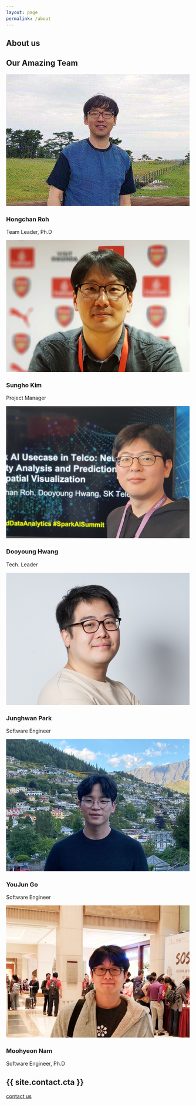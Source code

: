 ```yaml
---
layout: page
permalink: /about
---
```


<!-- Page top section  -->
<section class="page-top-section set-bg" data-setbg="/assets/img/page-top-bg/about.jpg">
  <div class="container">
    <div class="row">
      <div class="col-lg-7">
        <h2>About us</h2>
        <!-- <p></p> -->
      </div>
    </div>
  </div>
</section>
<!-- Page top section end  -->

<!-- About section -->
<!-- <section class="about-section spad">
  <div class="container">
    <div class="row">
      <div class="col-lg-6">
        <img class="rounded-corners" src="/assets/img/about.jpg" alt="">
      </div>
      <div class="col-lg-6">
        <div class="about-text">
          <h2>We provide speed and trust to business.</h2>
          <p>Lorem ipsum dolor sit amet, consectetur adipiscing elit. Quisque orci purus, sodales in est quis, blandit sollicitudin est. Nam ornare ipsum ac accumsan auctor. Donec consequat arcu et commodo interdum. Vivamus posuere lorem lacus.Lorem ipsum dolor sit amet, consectetur adipiscing elit. Quisque orci purus, sodales in est quis, blandit sollicitudin est. Lorem ipsum dolor sit amet, consectetur adipiscing elit. Quisque orci purus, sodales in est quis, blandit sollicitudin est. Nam ornare ipsum ac accumsan auctor.</p>
          <div class="about-sign">
            <div class="sign">
              <img src="/assets/img/sign.png" alt="">
            </div>
            <div class="sign-info">
              <h5>Hongchan Roh</h5>
              <span>Team Leader</span>
            </div>
          </div>
        </div>
      </div>
    </div>
  </div>
</section> -->
<!-- About section end -->

<!-- Milestones section -->
<!-- <section class="milestones-section set-bg" data-setbg="/assets/img/milestones-bg.jpg">
  <div class="container text-white">
    <div class="row">
      <div class="col-lg-3 col-sm-6">
        <div class="milestone">
          <div class="milestone-icon">
            <img src="/assets/img/icons/plug.png" alt="">
          </div>
          <div class="milestone-text">
            <span>Clients</span>
            <h2>725</h2>
            <p>Nam ornare ipsum </p>
          </div>
        </div>
      </div>
      <div class="col-lg-3 col-sm-6">
        <div class="milestone">
          <div class="milestone-icon">
            <img src="/assets/img/icons/light.png" alt="">
          </div>
          <div class="milestone-text">
            <span>Growth</span>
            <h2>45%</h2>
            <p>Nam ornare ipsum </p>
          </div>
        </div>
      </div>
      <div class="col-lg-3 col-sm-6">
        <div class="milestone">
          <div class="milestone-icon">
            <img src="/assets/img/icons/traffic-cone.png" alt="">
          </div>
          <div class="milestone-text">
            <span>Projects</span>
            <h2>59</h2>
            <p>Nam ornare ipsum </p>
          </div>
        </div>
      </div>
      <div class="col-lg-3 col-sm-6">
        <div class="milestone">
          <div class="milestone-icon">
            <img src="/assets/img/icons/Software Engineer.png" alt="">
          </div>
          <div class="milestone-text">
            <span>Emploees</span>
            <h2>138</h2>
            <p>Nam ornare ipsum </p>
          </div>
        </div>
      </div>
    </div>
  </div>
</section> -->
<!-- Milestones section end -->

<!-- Team section -->
<section class="team-section spad">
  <div class="container">
    <div class="team-text">
      <h2>Our Amazing Team</h2>
      <!-- <p>Lorem ipsum dolor sit amet, consectetur adipiscing elit. Quisque orci purus, sodales in est quis, blandit sollicitudin est. Nam ornare ipsum ac accumsan auctor. Donec consequat arcu et commodo interdum. Vivamus posuere lorem lacus.Lorem ipsum dolor sit amet, consectetur adipiscing elit. Quisque orci purus, sodales in est quis, blandit sollicitudin est.</p> -->
    </div>
    <div class="row">
      <div class="col-md-4">
        <div class="team-member">
          <a href="#"><img src="/assets/img/team/hongchan.png" alt=""></a>
          <div class="member-info">
            <h3>Hongchan Roh</h3>
            <p>Team Leader, Ph.D</p>
            <a href="https://github.com/hongchanroh"><i class="fa fa-2x fa-github"></i></a>
            <a href="https://www.linkedin.com/in/hongchan-roh-7a715754/"><i class="fa fa-2x fa-linkedin"></i></a>
          </div>
        </div>
      </div>
      <div class="col-md-4">
        <div class="team-member">
          <a href="#"><img src="/assets/img/team/sungho.png" alt=""></a>
          <div class="member-info">
            <h3>Sungho Kim</h3>
            <p>Project Manager</p>
            <a href="https://github.com/runtodream"><i class="fa fa-2x fa-github"></i></a>
            <a href="https://www.linkedin.com/in/%EC%84%B1%ED%98%B8-%EA%B9%80-531aba53/"><i class="fa fa-2x fa-linkedin"></i></a>
          </div>
        </div>
      </div>
      <div class="col-md-4">
        <div class="team-member">
          <a href="#"><img src="/assets/img/team/dooyoung.png" alt=""></a>
          <div class="member-info">
            <h3>Dooyoung Hwang</h3>
            <p>Tech. Leader</p>
            <a href="https://github.com/dooyoung-hwang"><i class="fa fa-2x fa-github"></i></a>
            <a href="https://www.linkedin.com/in/dooyoung-hwang-05b318100/"><i class="fa fa-2x fa-linkedin"></i></a>
          </div>
        </div>
      </div>
      <div class="col-md-4">
        <div class="team-member">
          <a href="#"><img src="/assets/img/team/junghwan.png" alt=""></a>
          <div class="member-info">
            <h3>Junghwan Park</h3>
            <p>Software Engineer</p>
            <a href="https://github.com/9bow"><i class="fa fa-2x fa-github"></i></a>
            <a href="https://www.linkedin.com/in/reservepark/"><i class="fa fa-2x fa-linkedin"></i></a>
          </div>
        </div>
      </div>
      <div class="col-md-4">
        <div class="team-member">
          <a href="#"><img src="/assets/img/team/youjun.png" alt=""></a>
          <div class="member-info">
            <h3>YouJun Go</h3>
            <p>Software Engineer</p>
            <a href="https://github.com/steviego"><i class="fa fa-2x fa-github"></i></a>
            <a href="https://www.linkedin.com/in/youjun-go-976503165/?originalSubdomain=kr"><i class="fa fa-2x fa-linkedin"></i></a>
          </div>
        </div>
      </div>
      <div class="col-md-4">
        <div class="team-member">
          <a href="#"><img src="/assets/img/team/moohyeon.png" alt=""></a>
          <div class="member-info">
            <h3>Moohyeon Nam</h3>
            <p>Software Engineer, Ph.D</p>
            <a href="https://github.com/moohnam"><i class="fa fa-2x fa-github"></i></a>
            <a href="https://www.linkedin.com/in/moohyeon-nam-97721711b/"><i class="fa fa-2x fa-linkedin"></i></a>
          </div>
        </div>
      </div>
    </div>
  </div>
</section>
<!-- Team section end -->

<!-- Call to action section  -->
<section class="cta-section">
  <div class="container">
    <div class="row">
      <div class="col-lg-9 d-flex align-items-center">
        <h2>{{ site.contact.cta }}</h2>
      </div>
      <div class="col-lg-3 text-lg-right" >
        <a href="/contact" class="site-btn sb-dark">contact us</a>
      </div>
    </div>
  </div>
</section>
<!-- Call to action section end  -->
